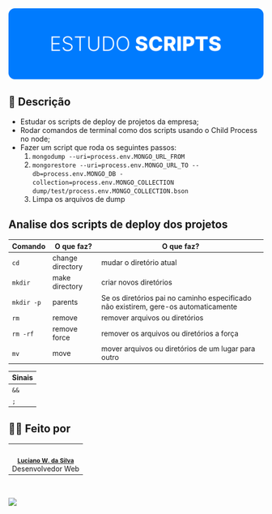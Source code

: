 <div align="center">
  <img src=".github/cover.svg" >
</div>

## 📝 Descrição

- Estudar os scripts de deploy de projetos da empresa;
- Rodar comandos de terminal como dos scripts usando o Child Process no node;
- Fazer um script que roda os seguintes passos:
  1. `mongodump --uri=process.env.MONGO_URL_FROM`
  2. `mongorestore --uri=process.env.MONGO_URL_TO --db=process.env.MONGO_DB - collection=process.env.MONGO_COLLECTION dump/test/process.env.MONGO_COLLECTION.bson`
  3. Limpa os arquivos de dump

## Analise dos scripts de deploy dos projetos

| Comando    | O que faz?       | O que faz?                                                                          |
| ---------- | ---------------- | ----------------------------------------------------------------------------------- |
| `cd`       | change directory | mudar o diretório atual                                                             |
| `mkdir`    | make directory   | criar novos diretórios                                                              |
| `mkdir -p` | parents          | Se os diretórios pai no caminho especificado não existirem, gere-os automaticamente |
| `rm`       | remove           | remover arquivos ou diretórios                                                      |
| `rm -rf`   | remove force     | remover os arquivos ou diretórios a força                                           |
| `mv`       | move             | mover arquivos ou diretórios de um lugar para outro                                 |

| Sinais |
| ------ |
| `&&`   |
| `;`    |

## 👨‍💻 Feito por

<table>
  <tr>
    <td align="center"><img style="border-radius: 50%;" src="https://avatars3.githubusercontent.com/u/36344130?s=460&u=8f38afb60832d4576570ab1672894ac935e65db6&v=4" width="100px;" alt=""/><br /><sub><b><a href="https://linkedin.com/in/lucianoweslen11" title="Luciano">Luciano W. da Silva</a></b></sub><br/>Desenvolvedor Web</td>
  </tr>
</table>

<br/>

![](https://img.shields.io/badge/Nunca%20esque%C3%A7a%20de-aproveitar%20todos%20os%20momentos-informational?style=for-the-badge&logo=quote&logoColor=white&color=f4a261)
